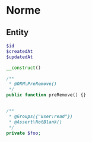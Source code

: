 # Norme

## Entity

```php
$id
$createdAt
$updatedAt

__construct()

/**
 * @ORM\PreRemove()
 */
public function preRemove() {}


/**
 * @Groups({"user:read"})
 * @Assert\NotBlank()
 */
private $foo;
```
